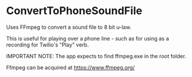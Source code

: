 # ConvertToPhoneSoundFile

Uses FFmpeg to convert a sound file to 8 bit u-law.

This is useful for playing over a phone line - such as for using as a recording for Twilio's "Play" verb.

IMPORTANT NOTE: The app expects to find ffmpeg.exe in the root folder.

Ffmpeg can be acquired at https://www.ffmpeg.org/

